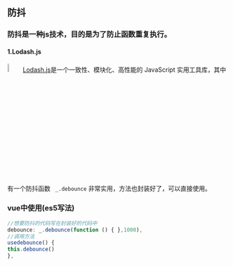 ## 防抖
### 防抖是一种js技术，目的是为了防止函数重复执行。
#### 1.Lodash.js
<img src="https://www.lodashjs.com/assets/img/lodash.svg" width="7%" />[Lodash.js](https://www.lodashjs.com/)是一个一致性、模块化、高性能的
JavaScript 实用工具库，其中有一个防抖函数 ``` _.debounce``` 非常实用，方法也封装好了，可以直接使用。
### vue中使用(es5写法)
```js
//想要防抖的代码写在封装好的代码中
debounce: _.debounce(function () { },1000),
//调用方法
usedebounce() {
this.debounce()
},
```
